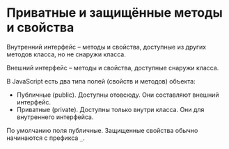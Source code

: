 # Приватные и защищённые методы и свойства

Внутренний интерфейс – методы и свойства, доступные из других методов класса, но не снаружи класса.

Внешний интерфейс – методы и свойства, доступные снаружи класса.

В JavaScript есть два типа полей (свойств и методов) объекта:

- Публичные (public). Доступны отовсюду. Они составляют внешний интерфейс.
- Приватные (private). Доступны только внутри класса. Они для внутреннего интерфейса.

По умолчанию поля публичные. Защищенные свойства обычно начинаются с префикса `_`.
